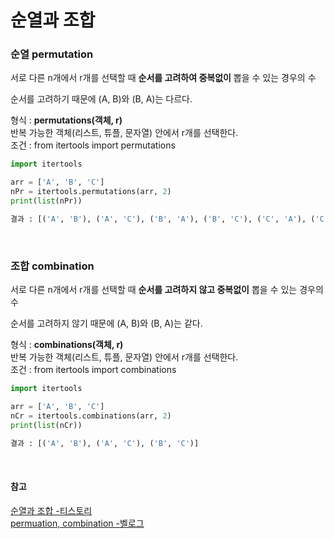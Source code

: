 # 순열과 조합

### 순열 permutation
서로 다른 n개에서 r개를 선택할 때 **순서를 고려하여 중복없이** 뽑을 수 있는 경우의 수

순서를 고려하기 때문에 (A, B)와 (B, A)는 다르다.

형식 : **permutations(객체, r)**  
반복 가능한 객체(리스트, 튜플, 문자열) 안에서 r개를 선택한다.  
조건 : from itertools import permutations  

```python
import itertools

arr = ['A', 'B', 'C']
nPr = itertools.permutations(arr, 2)
print(list(nPr))

결과 : [('A', 'B'), ('A', 'C'), ('B', 'A'), ('B', 'C'), ('C', 'A'), ('C', 'B')]
```

<br>

### 조합 combination
서로 다른 n개에서 r개를 선택할 때 **순서를 고려하지 않고 중복없이** 뽑을 수 있는 경우의 수  

순서를 고려하지 않기 때문에 (A, B)와 (B, A)는 같다.

형식 : **combinations(객체, r)**  
반복 가능한 객체(리스트, 튜플, 문자열) 안에서 r개를 선택한다.  
조건 : from itertools import combinations

```python
import itertools

arr = ['A', 'B', 'C']
nCr = itertools.combinations(arr, 2)
print(list(nCr))

결과 : [('A', 'B'), ('A', 'C'), ('B', 'C')]
```

<br>

#### 참고
[순열과 조합 -티스토리](https://pearlluck.tistory.com/468)  
[permuation, combination -벨로그](https://velog.io/@dramatic/Python-permutation-combination-%EC%88%9C%EC%97%B4%EA%B3%BC-%EC%A1%B0%ED%95%A9)